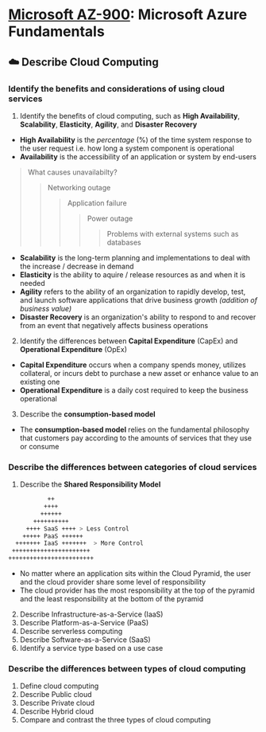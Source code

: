 # [Microsoft AZ-900](az-900-index.md): Microsoft Azure Fundamentals

## ☁️ Describe Cloud Computing
### Identify the benefits and considerations of using cloud services
1. Identify the benefits of cloud computing, such as **High Availability**, **Scalability**, **Elasticity**, **Agility**, and **Disaster Recovery**
+ **High Availability** is the _percentage_ (%) of the time system response to the user request i.e. how long a system component is operational
+ **Availability** is the accessibility of an application or system by end-users
> What causes unavailabilty?
>> Networking outage
>>> Application failure
>>>> Power outage
>>>>> Problems with external systems such as databases
+ **Scalability** is the long-term planning and implementations to deal with the increase / decrease in demand
+ **Elasticity** is the ability to aquire / release resources as and when it is needed
+ **Agility** refers to the ability of an organization to rapidly develop, test, and launch software applications that drive business growth _(addition of business value)_
+ **Disaster Recovery** is an organization's ability to respond to and recover from an event that negatively affects business operations

2. Identify the differences between **Capital Expenditure** (CapEx) and **Operational Expenditure** (OpEx)
+ **Capital Expenditure** occurs when a company spends money, utilizes collateral, or incurs debt to purchase a new asset or enhance value to an existing one
+ **Operational Expenditure** is a daily cost required to keep the business operational

3. Describe the **consumption-based model**
+  The **consumption-based model** relies on the fundamental philosophy that customers pay according to the amounts of services that they use or consume

### Describe the differences between categories of cloud services
1. Describe the **Shared Responsibility Model**
```sh
           ++
          ++++
         ++++++
       ++++++++++
     ++++ SaaS ++++ > Less Control
    +++++ PaaS ++++++
  +++++++ IaaS +++++++  > More Control
 ++++++++++++++++++++++
++++++++++++++++++++++++
 ```
+ No matter where an application sits within the Cloud Pyramid, the user and the cloud provider share some level of responsibility
+ The cloud provider has the most responsibility at the top of the pyramid and the least responsibility at the bottom of the pyramid
2. Describe Infrastructure-as-a-Service (IaaS)
3. Describe Platform-as-a-Service (PaaS)
4. Describe serverless computing
5. Describe Software-as-a-Service (SaaS)
6. Identify a service type based on a use case

### Describe the differences between types of cloud computing
1. Define cloud computing
2. Describe Public cloud
3. Describe Private cloud
4. Describe Hybrid cloud
5. Compare and contrast the three types of cloud computing
